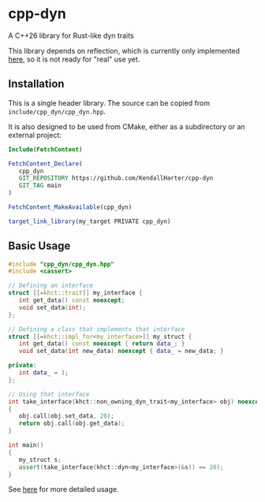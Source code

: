 # cpp-dyn
A C++26 library for Rust-like dyn traits

This library depends on reflection, which is currently only implemented
[here](https://github.com/bloomberg/clang-p2996), so it is not ready for
"real" use yet.

## Installation
This is a single header library.  The source can be copied from `include/cpp_dyn/cpp_dyn.hpp`.

It is also designed to be used from CMake, either as a subdirectory or an external project:

```cmake
Include(FetchContent)

FetchContent_Declare(
   cpp_dyn
   GIT_REPOSITORY https://github.com/KendallHarter/cpp-dyn
   GIT_TAG main
)

FetchContent_MakeAvailable(cpp_dyn)

target_link_library(my_target PRIVATE cpp_dyn)
```

## Basic Usage

```cpp
#include "cpp_dyn/cpp_dyn.hpp"
#include <cassert>

// Defining an interface
struct [[=khct::trait]] my_interface {
   int get_data() const noexcept;
   void set_data(int);
};

// Defining a class that implements that interface
struct [[=khct::impl_for<my_interface>]] my_struct {
   int get_data() const noexcept { return data_; }
   void set_data(int new_data) noexcept { data_ = new_data; }

private:
   int data_ = 1;
};

// Using that interface
int take_interface(khct::non_owning_dyn_trait<my_interface> obj) noexcept
{
   obj.call(obj.set_data, 20);
   return obj.call(obj.get_data);
}

int main()
{
   my_struct s;
   assert(take_interface(khct::dyn<my_interface>(&s)) == 20);
}
```

See [here](docs/details.md) for more detailed usage.
